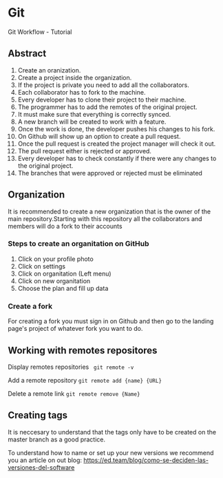 # Git

Git Workflow - Tutorial

## Abstract

1. Create an oranization.
2. Create a project inside the organization.
3. If the project is private you need to add all the collaborators.
4. Each collaborator has to fork to the machine.
5. Every developer has to clone their project to their machine.
6. The programmer has to add the remotes of the original project.
7. It must make sure that everything is correctly synced.
8. A new branch will be created to work with a feature.
9. Once the work is done, the developer pushes his changes to his fork.
10. On Github will show up an option to create a pull request.
11. Once the pull request is created the project manager will check it out.
12. The pull request either is rejected or approved.
13. Every developer has to check constantly if there were any changes to the original project.
14. The branches that were approved or rejected must be eliminated

## Organization

It is recommended to create a new organization that is the owner of the main repository.Starting with this repository all the collaborators and members will do a fork to their accounts

### Steps to create an organitation on GitHub

1. Click on your profile photo
2. Click on settings
3. Click on organitation (Left menu)
4. Click on new organitation
3. Choose the plan and fill up data

### Create a fork

For creating a fork you must sign in on Github and then go to the landing page's project of whatever fork you want to do. 

## Working with remotes repositores

Display remotes repositories
` git remote -v`

Add a remote repository
`git remote add {name} {URL}`

Delete a remote link
`git remote remove {Name}`


## Creating tags

It is neccesary to understand that the tags only have to be created on the master branch as a good practice.

To understand how to name or set up your new versions we recommend you an article on out blog: https://ed.team/blog/como-se-deciden-las-versiones-del-software
